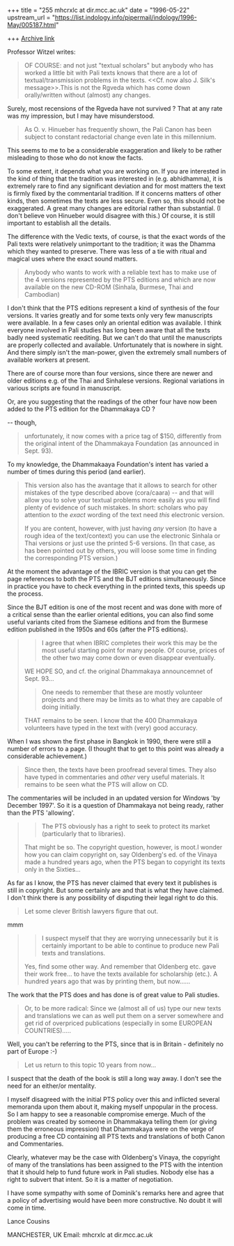 +++
title = "255 mhcrxlc at dir.mcc.ac.uk"
date = "1996-05-22"
upstream_url = "https://list.indology.info/pipermail/indology/1996-May/005187.html"

+++
[Archive link](https://list.indology.info/pipermail/indology/1996-May/005187.html)


Professor Witzel writes:

>OF COURSE: and not just "textual scholars" but anybody who has worked a
>little bit with Pali texts knows that there are a lot of
>textual/transmission problems in the texts. <<Cf. now also J. Silk's
>message>>.This is not the Rgveda which has come down orally/written
>without (almost) any changes.

Surely, most recensions of the Rgveda have not survived ? That at any rate
was my impression, but I may have misunderstood.

>As O. v. Hinueber has frequently shown, the
>Pali Canon has been subject to constant redactorial change even late in
>this millennium.

This seems to me to be a considerable exaggeration and likely to be rather
misleading to those who do not know the facts.

To some extent, it depends what you are working on. If you are interested
in the kind of thing that the tradition was interested in (e.g.
abhidhamma), it is extremely rare to find any significant deviation and for
most matters the text is firmly fixed by the commentarial tradition. If it
concerns  matters of other kinds, then sometimes the texts are less secure.
Even so, this should not be exaggerated. A great many changes are editorial
rather than substantial. (I don't believe von Hinueber would disagree with
this.) Of course, it is still important to establish all the details.

The difference with the Vedic texts, of course, is that the exact words of
the Pali texts were relatively unimportant to the tradition; it was the
Dhamma which they wanted to preserve. There was less of a tie with ritual
and magical uses where the exact sound matters.

>Anybody who wants to work with a reliable text has to make use of the 4
>versions represented by the PTS editions and which are now available on
>the new CD-ROM (Sinhala, Burmese, Thai and Cambodian)

I don't think that the PTS editions represent a kind of synthesis of the
four versions. It varies greatly and for some texts only very few
manuscripts were available. In a few cases only an oriental edition was
available. I think everyone involved in Pali studies has long been aware
that all the texts badly need systematic reediting. But we can't do that
until the manuscripts are properly collected and available. Unfortunately
that is nowhere in sight. And there simply isn't the man-power, given the
extremely small numbers of available workers at present.

There are of course more than four versions, since there are newer and
older editions e.g. of the Thai and Sinhalese versions. Regional variations
in various scripts are found in manuscript.

Or, are you suggesting that the readings of the other four have now been
added to the PTS edition for the Dhammakaya CD ?

 -- though,
>unfortunately, it now comes with a price tag of $150, differently from the
>original intent of the Dhammakaya Foundation (as announced in Sept. 93).

To my knowledge, the Dhammakaaya Foundation's intent has varied a number of
times during this period (and earlier).

>This version also has the avantage that it allows to search for other
>mistakes of the type described above (cora/caara) -- and that will allow
>you to solve your textual problems more easily as you will find plenty of
>evidence of such mistakes. In short: scholars who pay attention to the
>*exact* wording of the text need *this* electronic version.
>
>If you are content, however, with just having *any* version (to have a
>rough idea of the text/context) you can use the electronic Sinhala or Thai
>versions or just use the printed 5-6 versions. (In that case, as has been
>pointed out by others, you will loose some time in finding the
>corresponding PTS version.)

At the moment the advantage of the IBRIC version is that you can get the
page references to both the PTS and the BJT editions simultaneously. Since
in practice you have to check everything in the printed texts, this speeds
up the process.

Since the BJT edition is one of the most recent and was done with more of a
critical sense than the earlier oriental editions, you can also find some
useful variants cited from the Siamese editions and from the Burmese
edition published in the 1950s and 60s (after the PTS editions).

>> I agree
>> that when IBRIC completes their work this may be the most useful starting
>> point for many people. Of course, prices of the other two may come down or
>> even disappear eventually.
>
>WE HOPE SO, and cf. the original Dhammakaya announcemnet of Sept. 93...
>
>> One needs to remember that these are mostly volunteer projects and there
>> may be limits as to what they are capable of doing initially.
>
>THAT remains to be seen. I know that the 400 Dhammakaya volunteers have
>typed in the text with (very) good accuracy.

When I was shown the first phase in Bangkok in 1990, there were still a
number of errors to a page. (I thought that to get to this point was
already a considerable achievement.)

>Since then, the texts have
>been proofread several times. They also have typed in commentaries and
>*other* very useful materials. It remains to be seen what the PTS will allow
>on CD.

The commentaries will be included in an updated version for Windows 'by
December 1997'. So it is a question of Dhammakaya not being ready, rather
than the PTS 'allowing'.

>> The PTS obviously has a right to seek to protect its market (particularly
>> that to libraries).
>
>That might be so. The copyright question, however, is moot.I wonder how you
>can claim copyright on, say Oldenberg's ed. of the Vinaya made a hundred
>years ago, when the PTS began to copyright its texts only in the Sixties...

As far as I know, the PTS has never claimed that every text it publishes is
still in copyright. But some certainly are and that is what they have
claimed. I don't think there is any possibility of disputing their legal
right to do this.

>Let some clever British lawyers figure that out.

mmm

>> I suspect myself that they are worrying unnecessarily
>> but it is certainly important to be able to continue to produce new Pali
>> texts and translations.
>
>Yes, find some other way. And remember that Oldenberg etc. gave their work
>free... to have the texts available for scholarship (etc.). A hundred
>years ago that was by printing them, but now......

The work that the PTS does and has done is of great value to Pali studies.

>Or, to be more radical: Since we (almost all of us) type our new texts
>and translations we can as well put them on a server somewhere and get rid
>of overpriced publications (especially in some EUROPEAN COUNTRIES).....

Well, you can't be referring to the PTS, since that is in Britain -
definitely no part of Europe :-)

>Let us return to this topic 10 years from now...

I suspect that the death of the book is still a long way away. I don't see
the need for an either/or mentality.

I myself disagreed with the initial PTS policy over this and inflicted
several memoranda upon them about it, making myself unpopular in the
process. So I am happy to see a reasonable compromise emerge. Much of the
problem was created by someone in Dhammakaya telling them (or giving them
the erroneous impression) that Dhammakaya were on the verge of producing a
free CD containing all PTS texts and translations of both Canon and
Commentaries.

Clearly, whatever may be the case with Oldenberg's Vinaya, the copyright of
many of the translations has been assigned  to the PTS with the intention
that it should help to fund future work in Pali studies. Nobody else has a
right to subvert that intent. So it is a matter of negotiation.

I have some sympathy with some of Dominik's remarks here and agree that a
policy of advertising would have been more constructive. No doubt it will
come in time.

Lance Cousins

MANCHESTER, UK
Email: mhcrxlc at dir.mcc.ac.uk






